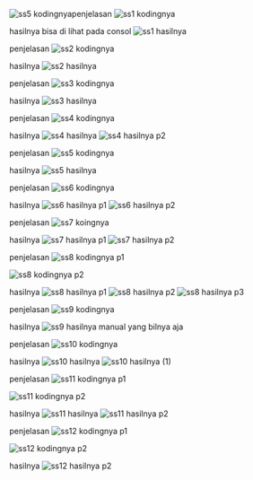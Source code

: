![ss5 kodingnya](https://github.com/user-attachments/assets/da11e702-fba2-401d-a218-6e416bf039ee)penjelasan
![ss1 kodingnya](https://github.com/user-attachments/assets/b7d520d7-2a4d-4ba6-bf81-39dd32d3eee2)

hasilnya
bisa di lihat pada consol
![ss1 hasilnya](https://github.com/user-attachments/assets/47cb44d0-1edb-4df9-8126-b2af113e9c37)

penjelasan
![ss2 kodingnya](https://github.com/user-attachments/assets/1ce90250-af52-42b7-8294-58693b00f483)

hasilnya
![ss2 hasilnya](https://github.com/user-attachments/assets/3394ab7f-9d6f-4f56-a577-6695ac31b1f8)


penjelasan
![ss3 kodingnya](https://github.com/user-attachments/assets/40599a4f-a9d5-4109-8122-e659dace7fa5)

hasilnya
![ss3 hasilnya](https://github.com/user-attachments/assets/b00340ae-f723-4fe6-88c6-e4bf3e186346)

penjelasan
![ss4 kodingnya](https://github.com/user-attachments/assets/69efef0f-600a-445f-816a-06684b380fa9)

hasilnya
![ss4 hasilnya](https://github.com/user-attachments/assets/aeed5223-63d4-447f-ad35-235005d32026)
![ss4 hasilnya p2](https://github.com/user-attachments/assets/8b8f7034-5882-40da-8414-ac910a39e4d4)

penjelasan
![ss5 kodingnya](https://github.com/user-attachments/assets/9abeacf3-b1e6-4400-ab8e-e481aa15f3ae)

hasilnya
![ss5 hasilnya](https://github.com/user-attachments/assets/50ff219b-e8e8-43c4-8328-3a985cbabce4)

penjelasan
![ss6 kodingnya](https://github.com/user-attachments/assets/c8496e31-2558-4989-a78c-4302a7182f03)

hasilnya
![ss6 hasilnya p1](https://github.com/user-attachments/assets/3fa6acc9-a0bd-4b0a-94ce-84494eeeaea3)
![ss6 hasilnya p2](https://github.com/user-attachments/assets/2c2e7eea-6bb0-4c3f-8edb-188f55ee13ad)

penjelasan
![ss7 koingnya](https://github.com/user-attachments/assets/30fb984f-451c-4bf5-af1b-77f52b817bbe)

hasilnya
![ss7 hasilnya p1](https://github.com/user-attachments/assets/75cb2631-e00f-472f-9d14-e62ae769c8c0)
![ss7 hasilnya p2](https://github.com/user-attachments/assets/0e24467e-8bed-4eff-b057-73e39fc0e7a3)

penjelasan
![ss8 kodingnya p1](https://github.com/user-attachments/assets/5d3c9ec3-71b6-4c7b-91fc-a136ff1e3f46)

![ss8 kodingnya p2](https://github.com/user-attachments/assets/9397055d-af22-4e95-847b-3b6d7115a5c9)


hasilnya
![ss8 hasilnya p1](https://github.com/user-attachments/assets/a6fd56f4-dbf6-4cb6-9b1a-2cc64a1e4d6c)
![ss8 hasilnya p2](https://github.com/user-attachments/assets/d0719c6f-28a7-4c7e-814f-bc5279845859)
![ss8 hasilnya p3](https://github.com/user-attachments/assets/4a4cde0e-a03d-410c-a6e8-82a8dc28c474)

penjelasan
![ss9 kodingnya](https://github.com/user-attachments/assets/5bef026c-dde7-47bb-997f-254c1332dbe0)

hasilnya
![ss9 hasilnya manual yang bilnya aja](https://github.com/user-attachments/assets/c605951b-4a4f-463a-b760-5c7796d546c8)

penjelasan
![ss10 kodingnya](https://github.com/user-attachments/assets/73b7c6ac-1052-4c9a-be46-a8aa3b34dbdb)

hasilnya
![ss10 hasilnya](https://github.com/user-attachments/assets/a1d672da-793c-4677-af95-098859bcea12)
![ss10 hasilnya (1)](https://github.com/user-attachments/assets/c4a88265-961c-4391-8e3f-b2f4531433fc)

penjelasan
![ss11 kodingnya p1](https://github.com/user-attachments/assets/98055531-b18b-4d55-929c-6171373bd077)

![ss11 kodingnya p2 ](https://github.com/user-attachments/assets/fa8301e5-cb2f-4a4a-9851-ac588cbc379b)

hasilnya
![ss11 hasilnya](https://github.com/user-attachments/assets/2b9e9969-adb0-4d39-bf8a-31ecca48f895)
![ss11 hasilnya p2](https://github.com/user-attachments/assets/8f619880-1f42-49bc-99b9-48c026f56a06)

penjelasan
![ss12 kodingnya p1](https://github.com/user-attachments/assets/5a4314bb-6c9d-4a35-ac13-4a88fd88c8af)

![ss12 kodingnya p2](https://github.com/user-attachments/assets/7847c59a-c4eb-42ed-8b7b-0a48fe0ff4e1)

hasilnya
![ss12 hasilnya p2](https://github.com/user-attachments/assets/134774cf-887b-4eb7-bbd0-cb2fed9f230e)
